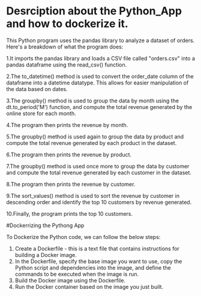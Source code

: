 # Desrciption about the Python_App and how to dockerize it.

This Python program uses the pandas library to analyze a dataset of orders. Here's a breakdown of what the program does:

1.It imports the pandas library and loads a CSV file called "orders.csv" into a pandas dataframe using the read_csv() function.

2.The to_datetime() method is used to convert the order_date column of the dataframe into a datetime datatype. This allows for easier manipulation of the data based on dates.

3.The groupby() method is used to group the data by month using the dt.to_period('M') function, and compute the total revenue generated by the online store for each month.

4.The program then prints the revenue by month.

5.The groupby() method is used again to group the data by product and compute the total revenue generated by each product in the dataset.

6.The program then prints the revenue by product.

7.The groupby() method is used once more to group the data by customer and compute the total revenue generated by each customer in the dataset.

8.The program then prints the revenue by customer.

9.The sort_values() method is used to sort the revenue by customer in descending order and identify the top 10 customers by revenue generated.

10.Finally, the program prints the top 10 customers.


#Dockerrizing the Pythong App

To Dockerize the Python code, we can follow the below steps:
1.	Create a Dockerfile - this is a text file that contains instructions for building a Docker image.
2.	In the Dockerfile, specify the base image you want to use, copy the Python script and dependencies into the image, and define the commands to be executed when the image is run.
3.	Build the Docker image using the Dockerfile.
4.	Run the Docker container based on the image you just built.

